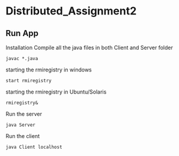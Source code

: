 # Distributed_Assignment2

## Run App

Installation 
Compile all the java files in both Client and Server folder

```
javac *.java
```
starting the rmiregistry in windows
```
start rmiregistry
```

starting the rmiregistry in Ubuntu/Solaris

```
rmiregistry&
```

Run the server 

```
java Server
```
Run the client 

```
java Client localhost
```
